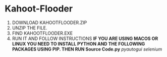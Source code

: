 # Kahoot-Flooder

1. DOWNLOAD KAHOOTFLOODER.ZIP
2. UNZIP THE FILE. 
3. FIND KAHOOTFLOODER.EXE
4. RUN IT AND FOLLOW INSTRUCTIONS
**IF YOU ARE USING MACOS OR LINUX YOU NEED TO INSTALL PYTHON AND THE FOLLOWING PACKAGES USING PIP. THEN RUN Source Code.py**
*pyautogui*
*selenium*
